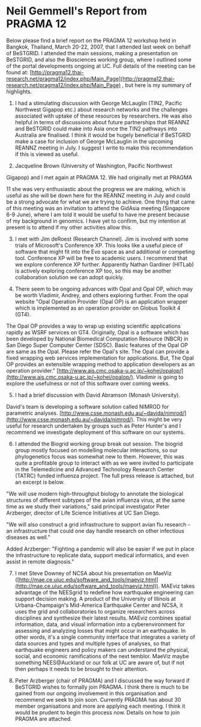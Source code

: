 # Neil Gemmell's Report from PRAGMA 12

Below please find a brief report on the PRAGMA 12 workshop held in Bangkok, Thailand, March 20-22, 2007, that I attended last week on behalf of BeSTGRID. I attended the main sessions, making a presentation on BeSTGRID, and also the Biosciences working group, where I outlined some of the portal developments ongoing at UC. Full details of the meeting can be found at:
[http://pragma12.thai-research.net/pragma12/index.php/Main_Page](http://pragma12.thai-research.net/pragma12/index.php/Main_Page) , but here is my summary of highlights.

1. I had a stimulating discussion with George McLauglin (TIN2, Pacific Northwest Gigapop etc.) about research networks and the challenges associated with uptake of these resources by researchers. He was also helpful in terms of discussions about future partnerships that REANNZ and BeSTGRID could make into Asia once the TIN2 pathways into Australia are finalised. I think it would be hugely beneficial if BeSTGRID make a case for inclusion of George McLauglin in the upcoming REANNZ meeting in July. I suggest I write to make this recommendation if this is viewed as useful.

2. Jacqueline Brown (University of Washington, Pacific Northwest

Gigapop) and I met again at PRAGMA 12. We had originally met at PRAGMA

11 she was very enthusiastic about the progress we are making, which is useful as she will be down here for the REANNZ meeting in July and could be a strong advocate for what we are trying to achieve. One thing that came of this meeting was an invitation to attend the GidAsia meeting (Singapore 6-9 June), where I am told it would be useful to have me present because of my background in genomics. I have yet to confirm, but my intention at present is to attend if my other activities allow this.

3. I met with Jim deRoest (Research Channel). Jim is involved with some trials of Microsoft's Conference XP. This looks like a useful piece of software that might fit into the Evo space as and additional or competing tool. Conference XP will be free to academic users. I recommend that we explore conference XP further. Apparently Nathan Gardiner (HITLab) is actively exploring conference XP too, so this may be another collaboration solution we can adopt quickly.

4. There seem to be ongoing advances with Opal and Opal OP, which may be worth Vladimir, Andrey, and others exploring further. From the opal website "Opal Operation Provider (Opal OP) is an application wrapper which is implemented as an operation provider on Globus Toolkit 4 (GT4).

The Opal OP provides a way to wrap up existing scientific applications rapidly as WSRF services on GT4. Originally, Opal is a software which has been developed by National Biomedical Computation Resource (NBCR) in San Diego Super Computer Center (SDSC). Basic features of the Opal OP are same as the Opal. Please refer the Opal's site. The Opal can provide a fixed wrapping web services implementation for applications. But, The Opal OP provides an extensible wrapping method to application developers as an operation provider."
[http://www.ais.cmc.osaka-u.ac.jp/~kohei/opalop/](http://www.ais.cmc.osaka-u.ac.jp/~kohei/opalop/). Vladimir is going to explore the usefulness or not of this software over coming weeks.

5. I had a brief discussion with David Abramson (Monash University).

David's team is developing a software solution called NIMROD for parametric analyses. [http://www.csse.monash.edu.au/~davida/nimrod/](http://www.csse.monash.edu.au/~davida/nimrod/). This might be very useful for research undertaken by groups such as Peter Hunter's and I recommend we investigate deployment of this software on our systems.

6. I attended the Biogrid working group break out session. The biogrid group mostly focused on modelling molecular interactions, so our phylogenetics focus was somewhat new to them. However, this was quite a profitable group to interact with as we were invited to participate in the Telemedicine and Advanced Technology Research Center (TATRC) funded influenza project. The full press release is attached, but an excerpt is below.

"We will use modern high-throughput biology to annotate the biological structures of different subtypes of the avian influenza virus, at the same time as we study their variations," said principal investigator Peter Arzberger, director of Life Science Initiatives at UC San Diego.

"We will also construct a grid infrastructure to support avian flu research - an infrastructure that could one day handle research on other infectious diseases as well."

Added Arzberger: "Fighting a pandemic will also be easier if we put in place the infrastructure to replicate data, support medical informatics, and even assist in remote diagnosis." 

7. I met Steve Downey of NCSA about his presentation on MaeViz ([http://mae.ce.uiuc.edu/software_and_tools/maeviz.html](http://mae.ce.uiuc.edu/software_and_tools/maeviz.html)). MAEviz takes advantage of the NEESgrid to redefine how earthquake engineering can support decision making. A product of the University of Illinois at Urbana-Champaign's Mid-America Earthquake Center and NCSA, it uses the grid and collaboratories to organize researchers across disciplines and synthesize their latest results. MAEviz combines spatial information, data, and visual information into a cyberenvironment for assessing and analyzing losses that might occur in an earthquake. In other words, it's a single community interface that integrates a variety of data sources and types and multiple types of analyses, so that earthquake engineers and policy makers can understand the physical, social, and economic ramifications of the next temblor. MaeViz maybe something NEES@Auckland or our folk at UC are aware of, but if not then perhaps it needs to be brought to their attention.

8. Peter Arzberger (chair of PRAGMA) and I discussed the way forward if BeSTGRID wishes to formally join PRAGMA. I think there is much to be gained from our ongoing involvement in this organisation and recommend we seek to join soon. Currently PRAGMA has about 30 member organisations and more are applying each meeting. I think it would be prudent to begin this process now. Details on how to join PRAGMA are attached.

